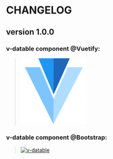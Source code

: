 # CHANGELOG
## **version 1.0.0**


### **v-datable component @Vuetify:**
> [![v-datable](../../../../assets/logo/vuetify-180.webp)](https://vuetifyjs.com/en/components/data-tables#data-table)


### **v-datable component @Bootstrap:**
> [![v-datable](https://cdn-images-1.medium.com/max/1600/1*KWBfLD6aEEHNWyuYmL2CVw.png)](https://vuetifyjs.com/en/components/data-tables#data-table)

